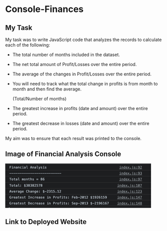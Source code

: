 # Console-Finances

## My Task

My task was to write JavaScript code that analyzes the records to calculate each of the following:

* The total number of months included in the dataset.

* The net total amount of Profit/Losses over the entire period.

* The average of the changes in Profit/Losses over the entire period.

* You will need to track what the total change in profits is from month to month and then find the average.

  (Total/Number of months)

* The greatest increase in profits (date and amount) over the entire period.

* The greatest decrease in losses (date and amount) over the entire period.

My aim was to ensure that each result was printed to the console.


## Image of Financial Analysis Console

![Alt text](FinancialAnalyisScreenshot.jpeg.png)

## Link to Deployed Website
 
 